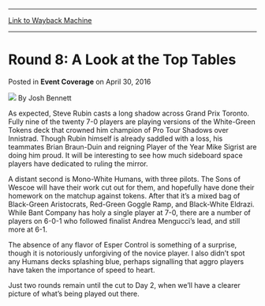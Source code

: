 
---
[Link to Wayback Machine](https://web.archive.org/web/20160506080952/http://magic.wizards.com/en/events/coverage/gptor16/round-8-a-look-at-the-top-tables-2016-04-30)

[_metadata_:author]:- "Josh Bennett"
[_metadata_:description]:- "As expected, Steve Rubin casts a long shadow across Grand Prix Toronto. Fully nine of the twenty 7-0 players are playing versions of the White-Green Tokens deck that crowned him champion of Pro Tour Shadows over Innistrad. Though Rubin himself is already saddled with a loss, his teammates Brian Braun-Duin and reigning Player of the Year Mike Sigrist are doing him proud. It will be interesting to see how much sideboard space players have dedicated to ruling the mirror."
[_metadata_:generator]:- "Drupal 7 (http://drupal.org)"
[_metadata_:node]:- "1019561"
[_metadata_:publish_date]:- "2016-04-30"
[_metadata_:source]:- "div-main-content"
[_metadata_:title]:- "Round 8: A Look at the Top Tables"
[_metadata_:wayback_capture_timestamp]:- "2016-05-06 08:09:52"
[_metadata_:wayback_raw_url]:- "https://web.archive.org/web/20160506080952id_/http://magic.wizards.com/en/events/coverage/gptor16/round-8-a-look-at-the-top-tables-2016-04-30"
[_metadata_:wayback_url]:- "http://magic.wizards.com/en/events/coverage/gptor16/round-8-a-look-at-the-top-tables-2016-04-30"
---


Round 8: A Look at the Top Tables
=================================



 Posted in **Event Coverage**
 on April 30, 2016 






![](https://media.magic.wizards.com/styles/auth_small/public/images/person/authorpic_joshbennett.jpg)
By Josh Bennett











As expected, Steve Rubin casts a long shadow across Grand Prix Toronto. Fully nine of the twenty 7-0 players are playing versions of the White-Green Tokens deck that crowned him champion of Pro Tour Shadows over Innistrad. Though Rubin himself is already saddled with a loss, his teammates Brian Braun-Duin and reigning Player of the Year Mike Sigrist are doing him proud. It will be interesting to see how much sideboard space players have dedicated to ruling the mirror.


A distant second is Mono-White Humans, with three pilots. The Sons of Wescoe will have their work cut out for them, and hopefully have done their homework on the matchup against tokens. After that it’s a mixed bag of Black-Green Aristocrats, Red-Green Goggle Ramp, and Black-White Eldrazi. While Bant Company has holy a single player at 7-0, there are a number of players on 6-0-1 who followed finalist Andrea Mengucci’s lead, and still more at 6-1.


The absence of any flavor of Esper Control is something of a surprise, though it is notoriously unforgiving of the novice player. I also didn’t spot any Humans decks splashing blue, perhaps signalling that aggro players have taken the importance of speed to heart.


Just two rounds remain until the cut to Day 2, when we’ll have a clearer picture of what’s being played out there.







